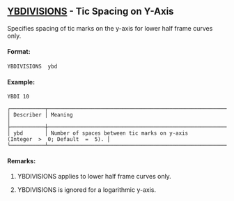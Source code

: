 ## [YBDIVISIONS](https://nexus.hexagon.com/documentationcenter/bundle/MSC_Nastran_2022.4/page/Nastran_Combined_Book/qrg/casecontrol4c/TOC.YBDIVISIONS.xhtml) - Tic Spacing on Y-Axis

Specifies spacing of tic marks on the y-axis for lower half frame curves only.

#### Format:

```nastran
YBDIVISIONS  ybd
```

#### Example:

```nastran
YBDI 10
```

```text
┌───────────┬──────────────────────────────────────────────────────────────────────────────┐
│ Describer │ Meaning                                                                      │
├───────────┼──────────────────────────────────────────────────────────────────────────────┤
│ ybd       │ Number of spaces between tic marks on y-axis (Integer  >  0; Default  =  5). │
└───────────┴──────────────────────────────────────────────────────────────────────────────┘
```
#### Remarks:

1. YBDIVISIONS applies to lower half frame curves only.

2. YBDIVISIONS is ignored for a logarithmic y-axis.

